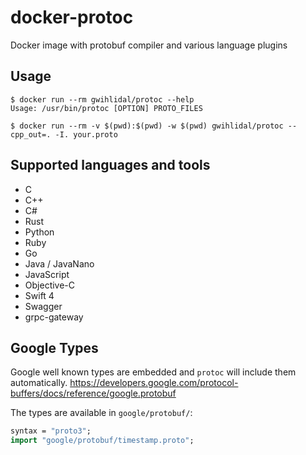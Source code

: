 # docker-protoc
Docker image with protobuf compiler and various language plugins

## Usage
```
$ docker run --rm gwihlidal/protoc --help
Usage: /usr/bin/protoc [OPTION] PROTO_FILES
```

```
$ docker run --rm -v $(pwd):$(pwd) -w $(pwd) gwihlidal/protoc --cpp_out=. -I. your.proto
```

## Supported languages and tools
- C
- C++
- C#
- Rust
- Python
- Ruby
- Go
- Java / JavaNano
- JavaScript
- Objective-C
- Swift 4
- Swagger
- grpc-gateway

## Google Types
Google well known types are embedded and `protoc` will include them automatically.
https://developers.google.com/protocol-buffers/docs/reference/google.protobuf

The types are available in `google/protobuf/`:
```protobuf
syntax = "proto3";
import "google/protobuf/timestamp.proto";
```
